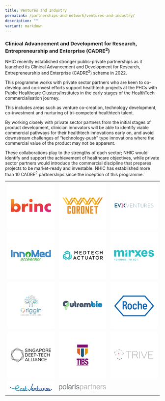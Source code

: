 ```yaml
---
title: Ventures and Industry
permalink: /partnerships-and-network/ventures-and-industry/
description: ""
variant: markdown
---
```

### **Clinical Advancement and Development for Research, Entrepreneurship and Enterprise (CADRE<sup>2</sup>)**

NHIC recently established stronger public-private partnerships as it launched its Clinical Advancement and Development for Research, Entrepreneurship and Enterprise (CADRE<sup>2</sup>) scheme in 2022. 

This programme works with private sector partners who are keen to co-develop and co-invest efforts support healthtech projects at the PHCs with Public Healthcare Clusters/Institutes in the early stages of the HealthTech commercialisation journey. 

This includes areas such as venture co-creation, technology development, co-investment and nurturing of tri-competent healthtech talent. 

By working closely with private sector partners from the initial stages of product development, clinician innovators will be able to identify viable commercial pathways for their healthtech innovations early on, and avoid downstream challenges of “technology-push” type innovations where the commercial value of the product may not be apparent. 

These collaborations play to the strengths of each sector; NHIC would identify and support the achievement of healthcare objectives, while private sector partners would introduce the commercial discipline that prepares projects to be market-ready and investable. NHIC has established more than 10 CADRE<sup>2</sup> partnerships since the inception of this programme.


<table>
	<tbody>
		<tr>
			<td style="width:33%">
				<a href="https://www.brinc.io">
				<img src="/images/Partners%20Icons/CADRE2/cadre%20logos_bric.png">
				</a>
			</td>
			<td style="width:33%">
				<img src="/images/Partners%20Icons/CADRE2/cadre%20logos_coronet.png">
			</td>
			<td style="width:33%">
				<a href="https://www.evx.ventures">
				<img src="/images/Partners%20Icons/CADRE2/cadre%20logos_evx.png">
				</a>
			</td>
		</tr>
		<tr>
					<td style="width:33%">
				<a href="http://www.chuangcapital.cn">
				<img src="/images/Partners%20Icons/CADRE2/cadre%20logos_innomed.png">
				</a>
			</td>
			<td style="width:33%">
				<a href="https://www.medtechactuator.com">
				<img src="/images/Partners%20Icons/CADRE2/cadre%20logos_medtech%20actuator.png">
				</a>
			</td>
			<td style="width:33%">
				<a href="https://mirxes.com">
				<img src="/images/Partners%20Icons/CADRE2/cadre%20logos_mirxes.png">
			</a></td>
		</tr>
	<tr>
			<td style="width:33%">
				<a href="https://www.origgin.com">
				<img src="/images/Partners%20Icons/CADRE2/cadre%20logos_origgin.png">
				</a>
			</td>
		<td style="width:33%">
				<a href="https://www.outrambio.com">
				<img src="/images/Partners%20Icons/CADRE2/cadre%20logos_outrambio.png">
				</a>
			</td>
			<td style="width:33%">
				<img src="/images/Partners%20Icons/CADRE2/cadre%20logos_roche.png">
			</td>
				</tr>
		<tr>
			<td style="width:33%">
					<a href="https://www.sdta.sg">
					<img src="/images/Partners%20Icons/CADRE2/cadre%20logos_sdta.png">
					</a>
			</td>	
			<td style="width:33%">
				<a href="https://www.trinity-fund.com.sg">
				<img src="/images/Partners%20Icons/CADRE2/cadre%20logos_tibs.png">
				</a>
			</td>
			<td style="width:33%">
				<a href="https://www.trive.vc">
				<img src="/images/Partners%20Icons/CADRE2/cadre%20logos_trive.png">
			</a>
			</td>
		</tr>
		<tr>
			<td style="width:33% text-align: center;">
				<a href="https://www.origgin.com">
				<img src="/images/Partnerships%20and%20Network/Ventures%20&amp;%20Industry/East_Ventures_logo_color.png">
				</a>
			</td>
		<td style="width:33%">
				<a href="https://www.outrambio.com">
				<img src="/images/Partnerships%20and%20Network/Ventures%20&amp;%20Industry/Polaris_Partners_Vector_File_300_dpi__Print_Quality_.png">
				</a>
			</td>
			<td>
			</td>
				</tr>
	</tbody>
</table>
